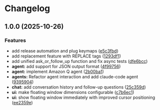 # Changelog

## 1.0.0 (2025-10-26)


### Features

* add release automation and plug keymaps ([e5c3fbd](https://github.com/e3oroush/askCode/commit/e5c3fbd25e98017f7cdca9f845d53f7385f9f626))
* add replacement feature with REPLACE tags ([1293df1](https://github.com/e3oroush/askCode/commit/1293df13e2fbf4d7258922e8eb98dace8bafcf5e))
* add unified ask_or_follow_up function and fix async tests ([dfe6bcc](https://github.com/e3oroush/askCode/commit/dfe6bcce5c95f04c593b1973f765b73177e65203))
* **agent:** add support for JSON output format ([4f99756](https://github.com/e3oroush/askCode/commit/4f99756cbfc92863fccbfe85c7af01464a963ef6))
* **agent:** implement Amazon Q agent ([2b00ba1](https://github.com/e3oroush/askCode/commit/2b00ba16333e9138024dc3f320f956ddd45fdcc9))
* **agents:** Refactor agent interaction and add claude-code agent ([9395904](https://github.com/e3oroush/askCode/commit/9395904680ad3fda52030a749ce7b46acbc88f19))
* **chat:** add conversation history and follow-up questions ([25c359d](https://github.com/e3oroush/askCode/commit/25c359d79edad05f331a2942860fcc27614b9260))
* **ui:** make floating window dimensions configurable ([c7b6ec1](https://github.com/e3oroush/askCode/commit/c7b6ec12a1bbd776ab82025dfed3d9ba485d2ac4))
* **ui:** show floating window immediately with improved cursor positioning ([ee2359e](https://github.com/e3oroush/askCode/commit/ee2359e3a294557706b60651f63b7444d356d8d7))
